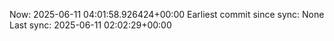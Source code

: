 Now: 2025-06-11 04:01:58.926424+00:00 Earliest commit since sync: None Last sync: 2025-06-11 02:02:29+00:00
